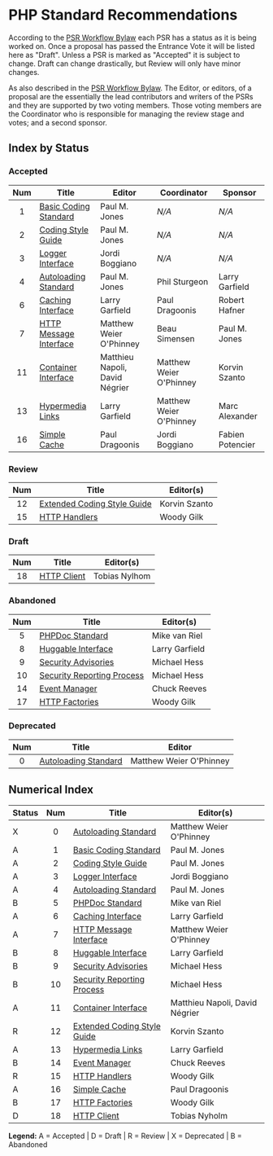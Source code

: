 # PHP Standard Recommendations

According to the [PSR Workflow Bylaw][workflow] each PSR has a status as it is being worked on. Once a proposal has passed the Entrance Vote it will be listed here as "Draft". Unless a PSR is marked as "Accepted" it is subject to change. Draft can change drastically, but Review will only have minor changes.

As also described in the [PSR Workflow Bylaw][workflow]. The Editor, or editors, of a proposal are the essentially the lead contributors and writers of the PSRs and they are supported by two voting members. Those voting members are the Coordinator who is responsible for managing the review stage and votes; and a second sponsor.

## Index by Status

### Accepted

| Num | Title                          | Editor                         |  Coordinator            | Sponsor          |
|:---:|--------------------------------|--------------------------------|-------------------------|------------------|
| 1   | [Basic Coding Standard][psr1]  | Paul M. Jones                  | _N/A_                   | _N/A_            |
| 2   | [Coding Style Guide][psr2]     | Paul M. Jones                  | _N/A_                   | _N/A_            |
| 3   | [Logger Interface][psr3]       | Jordi Boggiano                 | _N/A_                   | _N/A_            |
| 4   | [Autoloading Standard][psr4]   | Paul M. Jones                  | Phil Sturgeon           | Larry Garfield   |
| 6   | [Caching Interface][psr6]      | Larry Garfield                 | Paul Dragoonis          | Robert Hafner    |
| 7   | [HTTP Message Interface][psr7] | Matthew Weier O'Phinney        | Beau Simensen           | Paul M. Jones    |
| 11  | [Container Interface][psr11]   | Matthieu Napoli, David Négrier | Matthew Weier O'Phinney | Korvin Szanto    |
| 13  | [Hypermedia Links][psr13]      | Larry Garfield                 | Matthew Weier O'Phinney | Marc Alexander   |
| 16  | [Simple Cache][psr16]          | Paul Dragoonis                 | Jordi Boggiano          | Fabien Potencier |

### Review

| Num | Title                                | Editor(s)                      |
|:---:|--------------------------------------|--------------------------------|
| 12  | [Extended Coding Style Guide][psr12] | Korvin Szanto                  |
| 15  | [HTTP Handlers][psr15]               | Woody Gilk                     |

### Draft

| Num | Title                                | Editor(s)                      |
|:---:|--------------------------------------|--------------------------------|
| 18  | [HTTP Client][psr18]              | Tobias Nylhom                  |

### Abandoned

| Num | Title                                | Editor(s)                      |
|:---:|--------------------------------------|--------------------------------|
| 5   | [PHPDoc Standard][psr5]              | Mike van Riel                  |
| 8   | [Huggable Interface][psr8]           | Larry Garfield                 |
| 9   | [Security Advisories][psr9]          | Michael Hess                   |
| 10  | [Security Reporting Process][psr10]  | Michael Hess                   |
| 14  | [Event Manager][psr14]               | Chuck Reeves                   |
| 17  | [HTTP Factories][psr17]              | Woody Gilk                     |

### Deprecated

| Num | Title                          | Editor                  |
|:---:|--------------------------------|-------------------------|
| 0   | [Autoloading Standard][psr0]   | Matthew Weier O'Phinney |

## Numerical Index

| Status | Num | Title                                | Editor(s)                      |
|--------|:---:|--------------------------------------|--------------------------------|
| X      | 0   | [Autoloading Standard][psr0]         | Matthew Weier O'Phinney        |
| A      | 1   | [Basic Coding Standard][psr1]        | Paul M. Jones                  |
| A      | 2   | [Coding Style Guide][psr2]           | Paul M. Jones                  |
| A      | 3   | [Logger Interface][psr3]             | Jordi Boggiano                 |
| A      | 4   | [Autoloading Standard][psr4]         | Paul M. Jones                  |
| B      | 5   | [PHPDoc Standard][psr5]              | Mike van Riel                  |
| A      | 6   | [Caching Interface][psr6]            | Larry Garfield                 |
| A      | 7   | [HTTP Message Interface][psr7]       | Matthew Weier O'Phinney        |
| B      | 8   | [Huggable Interface][psr8]           | Larry Garfield                 |
| B      | 9   | [Security Advisories][psr9]          | Michael Hess                   |
| B      | 10  | [Security Reporting Process][psr10]  | Michael Hess                   |
| A      | 11  | [Container Interface][psr11]         | Matthieu Napoli, David Négrier |
| R      | 12  | [Extended Coding Style Guide][psr12] | Korvin Szanto                  |
| A      | 13  | [Hypermedia Links][psr13]            | Larry Garfield                 |
| B      | 14  | [Event Manager][psr14]               | Chuck Reeves                   |
| R      | 15  | [HTTP Handlers][psr15]               | Woody Gilk                     |
| A      | 16  | [Simple Cache][psr16]                | Paul Dragoonis                 |
| B      | 17  | [HTTP Factories][psr17]              | Woody Gilk                     |
| D      | 18  | [HTTP Client][psr18]                 | Tobias Nyholm                  |

**Legend:** A = Accepted | D = Draft | R = Review | X = Deprecated | B = Abandoned

[workflow]: http://www.php-fig.org/bylaws/psr-workflow/
[psr0]: /psr/psr-0/
[psr1]: /psr/psr-1/
[psr2]: /psr/psr-2/
[psr3]: /psr/psr-3/
[psr4]: /psr/psr-4/
[psr5]: https://github.com/phpDocumentor/fig-standards/tree/master/proposed
[psr6]: /psr/psr-6/
[psr7]: /psr/psr-7/
[psr8]: https://github.com/php-fig/fig-standards/blob/master/proposed/psr-8-hug
[psr9]: https://github.com/php-fig/fig-standards/blob/master/proposed/security-disclosure-publication.md
[psr10]: https://github.com/php-fig/fig-standards/blob/master/proposed/security-reporting-process.md
[psr11]: /psr/psr-11/
[psr12]: https://github.com/php-fig/fig-standards/blob/master/proposed/extended-coding-style-guide.md
[psr13]: /psr/psr-13/
[psr14]: https://github.com/php-fig/fig-standards/blob/master/proposed/event-manager.md
[psr15]: https://github.com/php-fig/fig-standards/blob/master/proposed/http-handlers
[psr16]: /psr/psr-16/
[psr17]: https://github.com/php-fig/fig-standards/tree/master/proposed/http-factory
[psr18]: https://github.com/php-fig/fig-standards/tree/master/proposed/http-client
